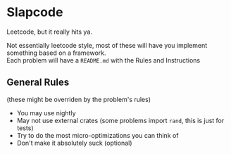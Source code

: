 # Slapcode
Leetcode, but it really hits ya.  
  
Not essentially leetcode style, most of these will have you implement something based on a framework.  
Each problem will have a `README.md` with the Rules and Instructions

## General Rules
(these might be overriden by the problem's rules)  
- You may use nightly
- May not use external crates (some problems import `rand`, this is just for tests)
- Try to do the most micro-optimizations you can think of
- Don't make it absolutely suck (optional)
